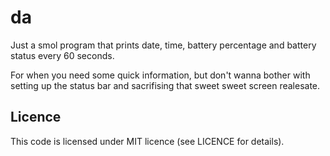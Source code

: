# da

Just a smol program that prints date, time, battery percentage and battery status every 60 seconds.

For when you need some quick information, but don't wanna bother with setting up the status bar and sacrifising that sweet sweet screen realesate.

## Licence

This code is licensed under MIT licence (see LICENCE for details).

